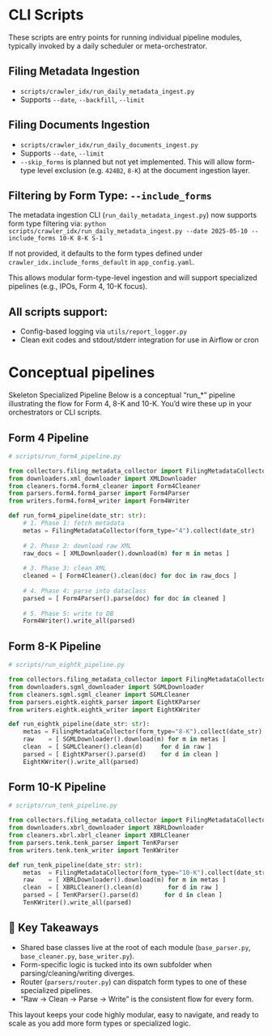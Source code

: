 # CLI Scripts

These scripts are entry points for running individual pipeline modules, typically invoked by a daily scheduler or meta-orchestrator.

## Filing Metadata Ingestion
- `scripts/crawler_idx/run_daily_metadata_ingest.py`
- Supports `--date`, `--backfill`, `--limit`

## Filing Documents Ingestion
- `scripts/crawler_idx/run_daily_documents_ingest.py`
- Supports `--date`, `--limit`
- `--skip_forms` is planned but not yet implemented. This will allow form-type level exclusion (e.g. `424B2`, `8-K`) at the document ingestion layer.

## Filtering by Form Type: `--include_forms`

The metadata ingestion CLI (`run_daily_metadata_ingest.py`) now supports form type filtering via:
`python scripts/crawler_idx/run_daily_metadata_ingest.py --date 2025-05-10 --include_forms 10-K 8-K S-1`

If not provided, it defaults to the form types defined under `crawler_idx.include_forms_default` in `app_config.yaml`.

This allows modular form-type-level ingestion and will support specialized pipelines (e.g., IPOs, Form 4, 10-K focus).


## All scripts support:
- Config-based logging via `utils/report_logger.py`
- Clean exit codes and stdout/stderr integration for use in Airflow or cron


# Conceptual pipelines

Skeleton Specialized Pipeline
Below is a conceptual “run_*” pipeline illustrating the flow for Form 4, 8-K and 10-K. You’d wire these up in your orchestrators or CLI scripts.

## Form 4 Pipeline

```python
# scripts/run_form4_pipeline.py

from collectors.filing_metadata_collector import FilingMetadataCollector
from downloaders.xml_downloader import XMLDownloader
from cleaners.form4.form4_cleaner import Form4Cleaner
from parsers.form4.form4_parser import Form4Parser
from writers.form4.form4_writer import Form4Writer

def run_form4_pipeline(date_str: str):
    # 1. Phase 1: fetch metadata
    metas = FilingMetadataCollector(form_type="4").collect(date_str)
    
    # 2. Phase 2: download raw XML
    raw_docs = [ XMLDownloader().download(m) for m in metas ]
    
    # 3. Phase 3: clean XML
    cleaned = [ Form4Cleaner().clean(doc) for doc in raw_docs ]
    
    # 4. Phase 4: parse into dataclass
    parsed = [ Form4Parser().parse(doc) for doc in cleaned ]
    
    # 5. Phase 5: write to DB
    Form4Writer().write_all(parsed)
```

## Form 8-K Pipeline

```python
# scripts/run_eightk_pipeline.py

from collectors.filing_metadata_collector import FilingMetadataCollector
from downloaders.sgml_downloader import SGMLDownloader
from cleaners.sgml.sgml_cleaner import SGMLCleaner
from parsers.eightk.eightk_parser import EightKParser
from writers.eightk.eightk_writer import EightKWriter

def run_eightk_pipeline(date_str: str):
    metas = FilingMetadataCollector(form_type="8-K").collect(date_str)
    raw    = [ SGMLDownloader().download(m) for m in metas ]
    clean  = [ SGMLCleaner().clean(d)     for d in raw ]
    parsed = [ EightKParser().parse(d)    for d in clean ]
    EightKWriter().write_all(parsed)
```

## Form 10-K Pipeline

```python
# scripts/run_tenk_pipeline.py

from collectors.filing_metadata_collector import FilingMetadataCollector
from downloaders.xbrl_downloader import XBRLDownloader
from cleaners.xbrl.xbrl_cleaner import XBRLCleaner
from parsers.tenk.tenk_parser import TenKParser
from writers.tenk.tenk_writer import TenKWriter

def run_tenk_pipeline(date_str: str):
    metas  = FilingMetadataCollector(form_type="10-K").collect(date_str)
    raw    = [ XBRLDownloader().download(m) for m in metas ]
    clean  = [ XBRLCleaner().clean(d)       for d in raw ]
    parsed = [ TenKParser().parse(d)       for d in clean ]
    TenKWriter().write_all(parsed)
```

## 🔑 Key Takeaways
- Shared base classes live at the root of each module (`base_parser.py`, `base_cleaner.py`, `base_writer.py`).
- Form-specific logic is tucked into its own subfolder when parsing/cleaning/writing diverges.
- Router (`parsers/router.py`) can dispatch form types to one of these specialized pipelines.
- “Raw → Clean → Parse → Write” is the consistent flow for every form.

This layout keeps your code highly modular, easy to navigate, and ready to scale as you add more form types or specialized logic.